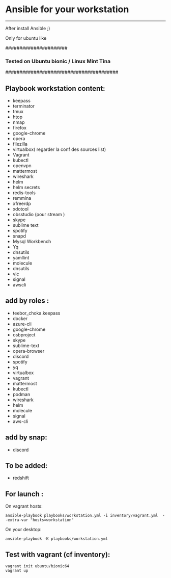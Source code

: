 # Ansible for your workstation
-----------------------------

After install Ansible ;) 


Only for ubuntu like  

######################
### Tested on Ubuntu bionic / Linux Mint Tina
########################################
 
Playbook workstation content:  
-----------------------------------
- keepass
- terminator
- tmux
- htop
- nmap
- firefox
- google-chrome
- opera
- filezilla
- virtualbox( regarder la conf des sources list)
- Vagrant
- kubectl
- openvpn
- mattermost
- wireshark
- helm
- helm secrets
- redis-tools
- remmina
- xfreerdp
- xdotool
- obsstudio (pour stream )
- skype
- sublime text
- spotify
- snapd
- Mysql Workbench
- Yq
- dnsutils
- yamllint
- molecule
- dnsutils
- vlc
- signal
- awscli




add by roles : 
-----------------

- teebor_choka.keepass
- docker
- azure-cli
- google-chrome
- osbproject
- skype
- sublime-text
- opera-browser
- discord
- spotify
- yq
- virtualbox
- vagrant
- mattermost
- kubectl
- podman
- wireshark
- helm
- molecule
- signal
- aws-cli



add by snap: 
------------
- discord



To be added:  
-------------
- redshift


For launch : 
-------------

On vagrant hosts: 
```
ansible-playbook playbooks/workstation.yml -i inventory/vagrant.yml  --extra-var "hosts=workstation"
```

On your desktop:
```
ansible-playbook -K playbooks/workstation.yml 
```




Test with vagrant (cf inventory):
----------------------------------

```
vagrant init ubuntu/bionic64
vagrant up
```
